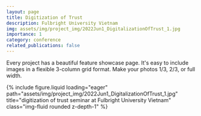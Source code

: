 ```yaml
---
layout: page
title: Digitization of Trust
description: Fulbright University Vietnam
img: assets/img/project_img/2022Jun1_DigitalizationOfTrust_1.jpg
importance: 1
category: conference
related_publications: false
---
```


Every project has a beautiful feature showcase page.
It's easy to include images in a flexible 3-column grid format.
Make your photos 1/3, 2/3, or full width.

<div class="row">
    <div>
        {% include figure.liquid loading="eager" path="assets/img/project_img/2022Jun1_DigitalizationOfTrust_1.jpg" title="digitization of trust seminar at Fulbright University Vietnam" class="img-fluid rounded z-depth-1" %}
    </div>
</div>
